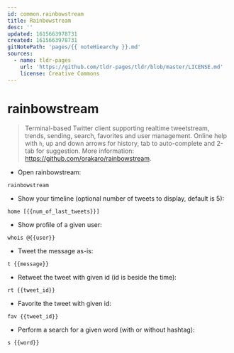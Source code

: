 ```yaml
---
id: common.rainbowstream
title: Rainbowstream
desc: ''
updated: 1615663978731
created: 1615663978731
gitNotePath: 'pages/{{ noteHiearchy }}.md'
sources:
  - name: tldr-pages
    url: 'https://github.com/tldr-pages/tldr/blob/master/LICENSE.md'
    license: Creative Commons
---
```

# rainbowstream

> Terminal-based Twitter client supporting realtime tweetstream, trends, sending, search, favorites and user management.
> Online help with `h`, up and down arrows for history, tab to auto-complete and 2-tab for suggestion.
> More information: <https://github.com/orakaro/rainbowstream>.

- Open rainbowstream:

`rainbowstream`

- Show your timeline (optional number of tweets to display, default is 5):

`home [{{num_of_last_tweets}}]`

- Show profile of a given user:

`whois @{{user}}`

- Tweet the message as-is:

`t {{message}}`

- Retweet the tweet with given id (id is beside the time):

`rt {{tweet_id}}`

- Favorite the tweet with given id:

`fav {{tweet_id}}`

- Perform a search for a given word (with or without hashtag):

`s {{word}}`

